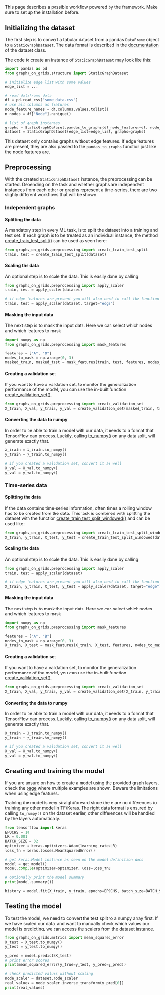 This page describes a possible workflow powered by the framework. Make sure to set up the installation before.

## Initializing the dataset

The first step is to convert a tabular dataset from a pandas `DataFrame` object to a `StaticGraphDataset`.
The data format is described in the [documentation](../../structure/#graphs_on_grids.structure.graph.StaticGraphDataset) of the dataset
class.

The code to create an instance of `StaticGraphDataset` may look like this:

```python
import pandas as pd
from graphs_on_grids.structure import StaticGraphDataset

# initialize edge list with some values 
edge_list = ...

# read dataframe data
df = pd.read_csv("some_data.csv")
# use all columns as features
node_feature_names = df.columns.values.tolist()
n_nodes = df["Node"].nunique()

# list of graph instances
graphs = StaticGraphDataset.pandas_to_graphs(df_node_features=df, node_feature_names=node_feature_names, num_nodes=n_nodes)
dataset = StaticGraphDataset(edge_list=edge_list, graphs=graphs)
```

This dataset only contains graphs without edge features. If edge features are present, they are also passed to the 
`pandas_to_graphs` function just like the node features are.

## Preprocessing
With the created `StaticGraphDataset` instance, the preprocessing can be started. Depending on the task and whether
graphs are independent instances from each other or graphs represent a time-series, there are two slighly different
workflows that will be shown.

### Independent graphs

#### Splitting the data
A mandatory step in every ML task, is to split the dataset into a training and test set.
If each graph is to be treated as an individual instance, the method 
[create_train_test_split()](../../preprocessing/#graphs_on_grids.preprocessing.preprocessing.create_train_test_split) can be used as seen
here: 

```python
from graphs_on_grids.preprocessing import create_train_test_split
train, test = create_train_test_split(dataset)
```
#### Scaling the data
An optional step is to scale the data. This is easily done by calling
```python
from graphs_on_grids.preprocessing import apply_scaler
train, test = apply_scaler(dataset)

# if edge features are present you will also need to call the function with the target parameter set to "edge"
train, test = apply_scaler(dataset, target="edge")
```

#### Masking the input data
The next step is to mask the input data. Here we can select which nodes and which features to mask

```python
import numpy as np
from graphs_on_grids.preprocessing import mask_features

features = ["A", "B"]
nodes_to_mask = np.arange(0, 3)
masked_train, masked_test = mask_features(train, test, features, nodes_to_mask)
```

#### Creating a validation set
If you want to have a validation set, to monitor the generalization performance of the model, you can use the in-built
function [create_validation_set()](../../preprocessing/#graphs_on_grids.preprocessing.preprocessing.create_validation_set).

```python
from graphs_on_grids.preprocessing import create_validation_set
X_train, X_val, y_train, y_val = create_validation_set(masked_train, train)
```


#### Converting the data to numpy
In order to be able to train a model with our data, it needs to a format that TensorFlow can process. Luckily, calling
[to_numpy()](../../structure/#graphs_on_grids.structure.graph.GraphList.to_numpy) on any data split, will generate exactly that.

```python
X_train = X_train.to_numpy()
y_train = y_train.to_numpy()

# if you created a validation set, convert it as well
X_val = X_val.to_numpy()
y_val = y_val.to_numpy()
```

### Time-series data
#### Splitting the data
If the data contains time-series information, often times a rolling window has to be created from the data. This task is
combined with splitting the dataset with the function
[create_train_test_split_windowed()](../../preprocessing/#graphs_on_grids.preprocessing.preprocessing.create_train_test_split_windowed)
and can be used like:

```python
from graphs_on_grids.preprocessing import create_train_test_split_windowed
X_train, y_train, X_test, y_test = create_train_test_split_windowed(dataset, window_size=30, len_labels=3)
```

#### Scaling the data
An optional step is to scale the data. This is easily done by calling 
```python
from graphs_on_grids.preprocessing import apply_scaler
train, test = apply_scaler(dataset)

# if edge features are present you will also need to call the function with the target parameter set to "edge"
X_train, y_train, X_test, y_test = apply_scaler(dataset, target="edge")
```

#### Masking the input data
The next step is to mask the input data. Here we can select which nodes and which features to mask

```python
import numpy as np
from graphs_on_grids.preprocessing import mask_features

features = ["A", "B"]
nodes_to_mask = np.arange(0, 3)
X_train, X_test = mask_features(X_train, X_test, features, nodes_to_mask)
```

#### Creating a validation set
If you want to have a validation set, to monitor the generalization performance of the model, you can use the in-built
function [create_validation_set()](../../preprocessing/#graphs_on_grids.preprocessing.preprocessing.create_validation_set).

```python
from graphs_on_grids.preprocessing import create_validation_set
X_train, X_val, y_train, y_val = create_validation_set(X_train, y_train)
```


#### Converting the data to numpy
In order to be able to train a model with our data, it needs to a format that TensorFlow can process. Luckily, calling
[to_numpy()](../../structure/#graphs_on_grids.structure.graph.GraphList.to_numpy) on any data split, will generate exactly that.

```python
X_train = X_train.to_numpy()
y_train = y_train.to_numpy()

# if you created a validation set, convert it as well
X_val = X_val.to_numpy()
y_val = y_val.to_numpy()
```

## Creating and training the model
If you are unsure on how to create a model using the provided graph layers, check the [page](../../usage/model_definition)
where multiple examples are shown. Beware the limitations when using edge features.

Training the model is very straightforward since there are no differences to training any other model in TF/Keras. 
The right data format is ensured by calling `to_numpy()` on the dataset earlier, other differences will be handled
by the layers automatically.

```python
from tensorflow import keras
EPOCHS = 10
LR = 0.001
BATCH_SIZE = 32
optimizer = keras.optimizers.Adam(learning_rate=LR)
loss_fn = keras.losses.MeanSquaredError()

# get keras.Model instance as seen on the model definition docs
model = get_model()
model.compile(optimizer=optimizer, loss=loss_fn)

# optionally print the model summary
print(model.summary())

history = model.fit(X_train, y_train, epochs=EPOCHS, batch_size=BATCH_SIZE, validation_data=(X_val, y_val))
```

## Testing the model
To test the model, we need to convert the test split to a numpy array first. If we have scaled our data,
and want to manually check which values our model is predicting, we can access the scalers from the dataset
instance.

```python
from graphs_on_grids.metrics import mean_squared_error
X_test = X_test.to_numpy()
y_test = y_test.to_numpy()

y_pred = model.predict(X_test)
# print error scores
print(mean_squared_error(y_true=y_test, y_pred=y_pred))

# check predicted values without scaling
node_scaler = dataset.node_scaler
real_values = node_scaler.inverse_transform(y_pred[0])
print(real_values)
```

